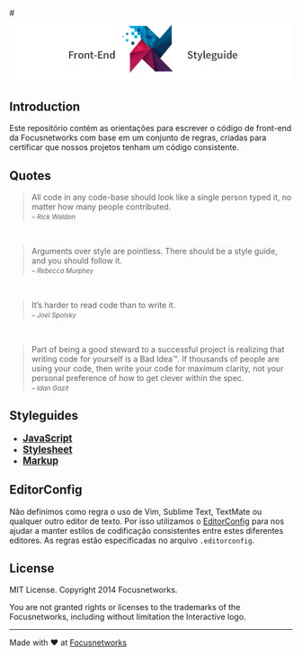 #![logo](logo_interactive.png)

## Introduction

Este repositório contém as orientações para escrever o código de front-end da Focusnetworks com base em um conjunto de regras, criadas para certificar que nossos projetos tenham um código consistente.

## Quotes

>All code in any code-base should look like a single person typed it, no matter how many people contributed.  
><small>– _Rick Waldon_</small>

&nbsp;

>Arguments over style are pointless. There should be a style guide, and you should follow it.  
><small>– _Rebecca Murphey_</small>

&nbsp;

>It’s harder to read code than to write it.  
><small>– _Joel Spolsky_</small>

&nbsp;

>Part of being a good steward to a successful project is realizing that writing code for yourself is a Bad Idea™. If thousands of people are using your code, then write your code for maximum clarity, not your personal preference of how to get clever within the spec.  
><small>– _Idan Gazit_</small>

## Styleguides

* <big>**[JavaScript](/JavaScript.md)**</big>
* <big>**[Stylesheet](/Stylesheet.md)**</big>
* <big>**[Markup](/Markup.md)**</big>

## EditorConfig

Não definimos como regra o uso de Vim, Sublime Text, TextMate ou qualquer outro editor de texto. Por isso utilizamos o [EditorConfig](http://editorconfig.org) para nos ajudar a manter estilos de codificação consistentes entre estes diferentes editores. As regras estão especificadas no arquivo `.editorconfig`.

## License

MIT License. Copyright 2014 Focusnetworks.

You are not granted rights or licenses to the trademarks of the Focusnetworks, including without limitation the Interactive logo.

---

Made with :heart: at [Focusnetworks](http://focusnetworks.com.br)
